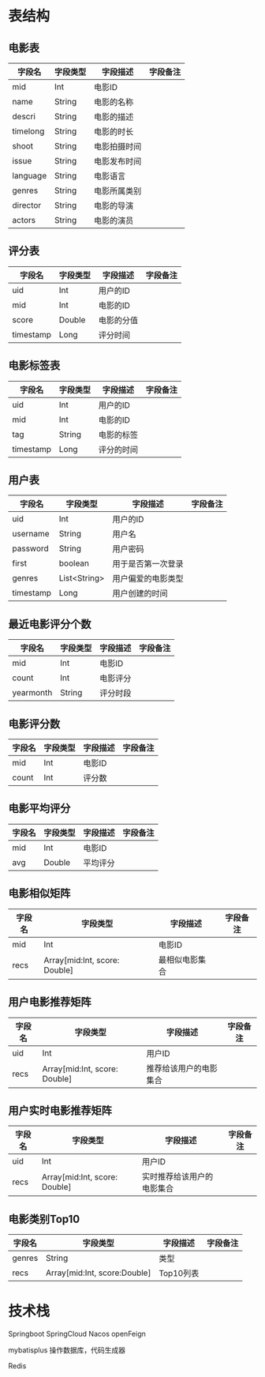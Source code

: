 # 表结构

## 电影表

| 字段名   | 字段类型 | 字段描述     | 字段备注 |
| -------- | -------- | ------------ | -------- |
| mid      | Int      | 电影ID       |          |
| name     | String   | 电影的名称   |          |
| descri   | String   | 电影的描述   |          |
| timelong | String   | 电影的时长   |          |
| shoot    | String   | 电影拍摄时间 |          |
| issue    | String   | 电影发布时间 |          |
| language | String   | 电影语言     |          |
| genres   | String   | 电影所属类别 |          |
| director | String   | 电影的导演   |          |
| actors   | String   | 电影的演员   |          |

## 评分表

| 字段名    | 字段类型 | 字段描述   | 字段备注 |
| --------- | -------- | ---------- | -------- |
| uid       | Int      | 用户的ID   |          |
| mid       | Int      | 电影的ID   |          |
| score     | Double   | 电影的分值 |          |
| timestamp | Long     | 评分时间   |          |

## 电影标签表

| 字段名    | 字段类型 | 字段描述   | 字段备注 |
| --------- | -------- | ---------- | -------- |
| uid       | Int      | 用户的ID   |          |
| mid       | Int      | 电影的ID   |          |
| tag       | String   | 电影的标签 |          |
| timestamp | Long     | 评分的时间 |          |

## 用户表

| 字段名    | 字段类型       | 字段描述           | 字段备注 |
| --------- | -------------- | ------------------ | -------- |
| uid       | Int            | 用户的ID           |          |
| username  | String         | 用户名             |          |
| password  | String         | 用户密码           |          |
| first     | boolean        | 用于是否第一次登录 |          |
| genres    | List\<String\> | 用户偏爱的电影类型 |          |
| timestamp | Long           | 用户创建的时间     |          |

## 最近电影评分个数

| 字段名    | 字段类型 | 字段描述 | 字段备注 |
| --------- | -------- | -------- | -------- |
| mid       | Int      | 电影ID   |          |
| count     | Int      | 电影评分 |          |
| yearmonth | String   | 评分时段 |          |

## 电影评分数

| 字段名 | 字段类型 | 字段描述 | 字段备注 |
| ------ | -------- | -------- | -------- |
| mid    | Int      | 电影ID   |          |
| count  | Int      | 评分数   |          |

## 电影平均评分

| 字段名 | 字段类型 | 字段描述 | 字段备注 |
| ------ | -------- | -------- | -------- |
| mid    | Int      | 电影ID   |          |
| avg    | Double   | 平均评分 |          |

## 电影相似矩阵

| 字段名 | 字段类型                      | 字段描述       | 字段备注 |
| ------ | ----------------------------- | -------------- | -------- |
| mid    | Int                           | 电影ID         |          |
| recs   | Array[mid:Int, score: Double] | 最相似电影集合 |          |

## 用户电影推荐矩阵

| 字段名 | 字段类型                      | 字段描述               | 字段备注 |
| ------ | ----------------------------- | ---------------------- | -------- |
| uid    | Int                           | 用户ID                 |          |
| recs   | Array[mid:Int, score: Double] | 推荐给该用户的电影集合 |          |

## 用户实时电影推荐矩阵

| 字段名 | 字段类型                      | 字段描述                   | 字段备注 |
| ------ | ----------------------------- | -------------------------- | -------- |
| uid    | Int                           | 用户ID                     |          |
| recs   | Array[mid:Int, score: Double] | 实时推荐给该用户的电影集合 |          |

## 电影类别Top10

| 字段名 | 字段类型                     | 字段描述  | 字段备注 |
| ------ | ---------------------------- | --------- | -------- |
| genres | String                       | 类型      |          |
| recs   | Array[mid:Int, score:Double] | Top10列表 |          |

# 技术栈

Springboot SpringCloud Nacos openFeign

mybatisplus 操作数据库，代码生成器

Redis
